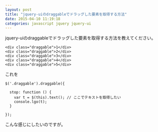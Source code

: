 ```yaml
---
layout: post
title: "jquery-uiのdraggableでドラッグした要素を取得する方法"
date: 2015-04-10 11:19:18
categories: javascript jquery jquery-ui
---
```

<p>jquery-uiのdraggableでドラッグした要素を取得する方法を教えてください。</p>

<pre><code>&lt;div class="draggable"&gt;1&lt;/div&gt;
&lt;div class="draggable"&gt;2&lt;/div&gt;
&lt;div class="draggable"&gt;3&lt;/div&gt;
&lt;div class="draggable"&gt;4&lt;/div&gt;
&lt;div class="draggable"&gt;5&lt;/div&gt;
</code></pre>

<p>これを</p>

<pre><code>$('.draggable').draggable({

  stop: function () {
    var t = $(this).text(); // ここでテキストを取得したい
    console.lgo(t);
  }

});
</code></pre>

<p>こんな感じにしたいのですが。</p>
